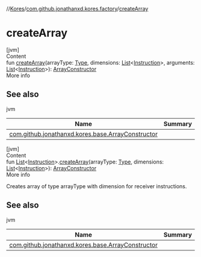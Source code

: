 //[Kores](../index.md)/[com.github.jonathanxd.kores.factory](index.md)/[createArray](create-array.md)



# createArray  
[jvm]  
Content  
fun [createArray](create-array.md)(arrayType: [Type](https://docs.oracle.com/javase/8/docs/api/java/lang/reflect/Type.html), dimensions: [List](https://kotlinlang.org/api/latest/jvm/stdlib/kotlin.collections/-list/index.html)<[Instruction](../com.github.jonathanxd.kores/-instruction/index.md)>, arguments: [List](https://kotlinlang.org/api/latest/jvm/stdlib/kotlin.collections/-list/index.html)<[Instruction](../com.github.jonathanxd.kores/-instruction/index.md)>): [ArrayConstructor](../com.github.jonathanxd.kores.base/-array-constructor/index.md)  
More info  


## See also  
  
jvm  
  
|  Name|  Summary| 
|---|---|
| <a name="com.github.jonathanxd.kores.factory//createArray/#java.lang.reflect.Type#kotlin.collections.List[com.github.jonathanxd.kores.Instruction]#kotlin.collections.List[com.github.jonathanxd.kores.Instruction]/PointingToDeclaration/"></a>[com.github.jonathanxd.kores.base.ArrayConstructor](../com.github.jonathanxd.kores.base/-array-constructor/index.md)| <a name="com.github.jonathanxd.kores.factory//createArray/#java.lang.reflect.Type#kotlin.collections.List[com.github.jonathanxd.kores.Instruction]#kotlin.collections.List[com.github.jonathanxd.kores.Instruction]/PointingToDeclaration/"></a>
  
  


[jvm]  
Content  
fun [List](https://kotlinlang.org/api/latest/jvm/stdlib/kotlin.collections/-list/index.html)<[Instruction](../com.github.jonathanxd.kores/-instruction/index.md)>.[createArray](create-array.md)(arrayType: [Type](https://docs.oracle.com/javase/8/docs/api/java/lang/reflect/Type.html), dimensions: [List](https://kotlinlang.org/api/latest/jvm/stdlib/kotlin.collections/-list/index.html)<[Instruction](../com.github.jonathanxd.kores/-instruction/index.md)>): [ArrayConstructor](../com.github.jonathanxd.kores.base/-array-constructor/index.md)  
More info  


Creates array of type arrayType with dimension for receiver instructions.



## See also  
  
jvm  
  
|  Name|  Summary| 
|---|---|
| <a name="com.github.jonathanxd.kores.factory//createArray/kotlin.collections.List[com.github.jonathanxd.kores.Instruction]#java.lang.reflect.Type#kotlin.collections.List[com.github.jonathanxd.kores.Instruction]/PointingToDeclaration/"></a>[com.github.jonathanxd.kores.base.ArrayConstructor](../com.github.jonathanxd.kores.base/-array-constructor/index.md)| <a name="com.github.jonathanxd.kores.factory//createArray/kotlin.collections.List[com.github.jonathanxd.kores.Instruction]#java.lang.reflect.Type#kotlin.collections.List[com.github.jonathanxd.kores.Instruction]/PointingToDeclaration/"></a>
  
  



